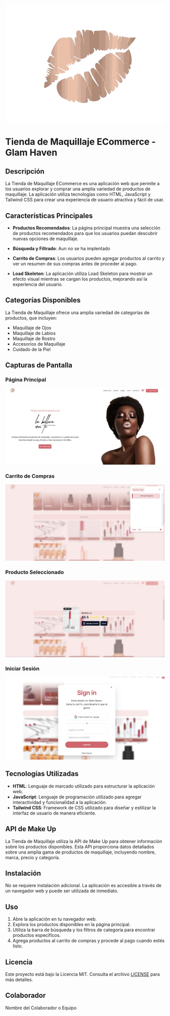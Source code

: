 <p align="center">
    <img src="./src/img/Logos/logo_1.png" alt="Página Principal">
</p>

# Tienda de Maquillaje ECommerce - Glam Haven

## Descripción

La Tienda de Maquillaje ECommerce es una aplicación web que permite a los usuarios explorar y comprar una amplia variedad de productos de maquillaje. La aplicación utiliza tecnologías como HTML, JavaScript y Tailwind CSS para crear una experiencia de usuario atractiva y fácil de usar.

## Características Principales

- **Productos Recomendados**: La página principal muestra una selección de productos recomendados para que los usuarios puedan descubrir nuevas opciones de maquillaje.

- **Búsqueda y Filtrado**: Aun no se ha implentado

- **Carrito de Compras**: Los usuarios pueden agregar productos al carrito y ver un resumen de sus compras antes de proceder al pago.

- **Load Skeleton**: La aplicación utiliza Load Skeleton para mostrar un efecto visual mientras se cargan los productos, mejorando así la experiencia del usuario.

## Categorías Disponibles

La Tienda de Maquillaje ofrece una amplia variedad de categorías de productos, que incluyen:

- Maquillaje de Ojos
- Maquillaje de Labios
- Maquillaje de Rostro
- Accesorios de Maquillaje
- Cuidado de la Piel

## Capturas de Pantalla

### Página Principal
<p align="center">
    <img src="./src/img/pagePrincipal.jpg" alt="Página Principal">
</p>

### Carrito de Compras
<p align="center">
    <img src="./src/img/cart.jpg" alt="Carrito de Compras">
</p>

### Producto Seleccionado
<p align="center">
    <img src="./src/img/seleccion.jpg" alt="Producto Seleccionado">
</p>

### Iniciar Sesión
<p align="center">
    <img src="./src/img/card.session.jpg" alt="Iniciar Sesión">
</p>

## Tecnologías Utilizadas

- **HTML**: Lenguaje de marcado utilizado para estructurar la aplicación web.
- **JavaScript**: Lenguaje de programación utilizado para agregar interactividad y funcionalidad a la aplicación.
- **Tailwind CSS**: Framework de CSS utilizado para diseñar y estilizar la interfaz de usuario de manera eficiente.

## API de Make Up

La Tienda de Maquillaje utiliza la API de Make Up para obtener información sobre los productos disponibles. Esta API proporciona datos detallados sobre una amplia gama de productos de maquillaje, incluyendo nombre, marca, precio y categoría.

## Instalación

No se requiere instalación adicional. La aplicación es accesible a través de un navegador web y puede ser utilizada de inmediato.

## Uso

1. Abre la aplicación en tu navegador web.
2. Explora los productos disponibles en la página principal.
3. Utiliza la barra de búsqueda y los filtros de categoría para encontrar productos específicos.
4. Agrega productos al carrito de compras y procede al pago cuando estés listo.

## Licencia

Este proyecto está bajo la Licencia MIT. Consulta el archivo [LICENSE](LICENSE) para más detalles.

## Colaborador

Nombre del Colaborador o Equipo
